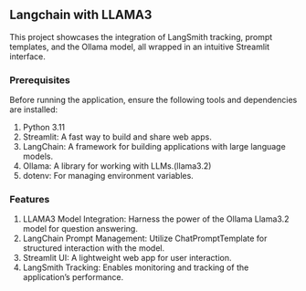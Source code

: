 ## Langchain with LLAMA3
This project showcases the integration of LangSmith tracking, prompt templates, and the Ollama model, all wrapped in an intuitive Streamlit interface.

### Prerequisites
Before running the application, ensure the following tools and dependencies are installed:

1. Python 3.11
2. Streamlit: A fast way to build and share web apps.
3. LangChain: A framework for building applications with large language models.
4. Ollama: A library for working with LLMs.(llama3.2)
5. dotenv: For managing environment variables.

### Features
1. LLAMA3 Model Integration: Harness the power of the Ollama Llama3.2 model for question answering.
2. LangChain Prompt Management: Utilize ChatPromptTemplate for structured interaction with the model.
3. Streamlit UI: A lightweight web app for user interaction.
4. LangSmith Tracking: Enables monitoring and tracking of the application’s performance.
